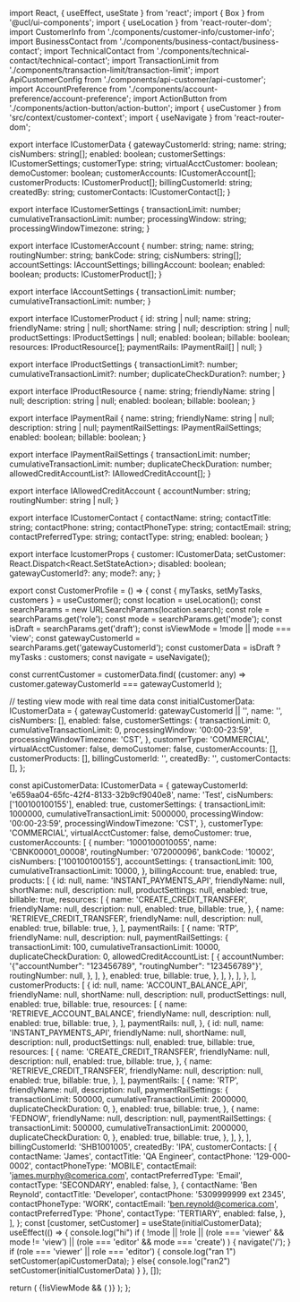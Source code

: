 import React, { useEffect, useState } from 'react';
import { Box } from '@ucl/ui-components';
import { useLocation } from 'react-router-dom';
import CustomerInfo from './components/customer-info/customer-info';
import BusinessContact from './components/business-contact/business-contact';
import TechnicalContact from './components/technical-contact/technical-contact';
import TransactionLimit from './components/transaction-limit/transaction-limit';
import ApiCustomerConfig from './components/api-customer/api-customer';
import AccountPreference from './components/account-preference/account-preference';
import ActionButton from './components/action-button/action-button';
import { useCustomer } from 'src/context/customer-context';
import { useNavigate } from 'react-router-dom';

export interface ICustomerData {
  gatewayCustomerId: string;
  name: string;
  cisNumbers: string[];
  enabled: boolean;
  customerSettings: ICustomerSettings;
  customerType: string;
  virtualAcctCustomer: boolean;
  demoCustomer: boolean;
  customerAccounts: ICustomerAccount[];
  customerProducts: ICustomerProduct[];
  billingCustomerId: string;
  createdBy: string;
  customerContacts: ICustomerContact[];
}

export interface ICustomerSettings {
  transactionLimit: number;
  cumulativeTransactionLimit: number;
  processingWindow: string;
  processingWindowTimezone: string;
}

export interface ICustomerAccount {
  number: string;
  name: string;
  routingNumber: string;
  bankCode: string;
  cisNumbers: string[];
  accountSettings: IAccountSettings;
  billingAccount: boolean;
  enabled: boolean;
  products: ICustomerProduct[];
}

export interface IAccountSettings {
  transactionLimit: number;
  cumulativeTransactionLimit: number;
}

export interface ICustomerProduct {
  id: string | null;
  name: string;
  friendlyName: string | null;
  shortName: string | null;
  description: string | null;
  productSettings: IProductSettings | null;
  enabled: boolean;
  billable: boolean;
  resources: IProductResource[];
  paymentRails: IPaymentRail[] | null;
}

export interface IProductSettings {
  transactionLimit?: number;
  cumulativeTransactionLimit?: number;
  duplicateCheckDuration?: number;
}

export interface IProductResource {
  name: string;
  friendlyName: string | null;
  description: string | null;
  enabled: boolean;
  billable: boolean;
}

export interface IPaymentRail {
  name: string;
  friendlyName: string | null;
  description: string | null;
  paymentRailSettings: IPaymentRailSettings;
  enabled: boolean;
  billable: boolean;
}

export interface IPaymentRailSettings {
  transactionLimit: number;
  cumulativeTransactionLimit: number;
  duplicateCheckDuration: number;
  allowedCreditAccountList?: IAllowedCreditAccount[];
}

export interface IAllowedCreditAccount {
  accountNumber: string;
  routingNumber: string | null;
}

export interface ICustomerContact {
  contactName: string;
  contactTitle: string;
  contactPhone: string;
  contactPhoneType: string;
  contactEmail: string;
  contactPreferredType: string;
  contactType: string;
  enabled: boolean;
}

export interface IcustomerProps {
  customer: ICustomerData;
  setCustomer: React.Dispatch<React.SetStateAction<ICustomerData>>;
  disabled: boolean;
  gatewayCustomerId?: any;
  mode?: any;
}

export const CustomerProfile = () => {
  const { myTasks, setMyTasks, customers } = useCustomer();
  const location = useLocation();
  const searchParams = new URLSearchParams(location.search);
  const role = searchParams.get('role');
  const mode = searchParams.get('mode');
  const isDraft = searchParams.get('draft');
  const isViewMode = !mode || mode === 'view';
  const gatewayCustomerId = searchParams.get('gatewayCustomerId');
  const customerData = isDraft ? myTasks : customers;
  const navigate = useNavigate();

  const currentCustomer = customerData.find(
    (customer: any) => customer.gatewayCustomerId === gatewayCustomerId
  );

  // testing view mode with real time data
  const initialCustomerData: ICustomerData = {
    gatewayCustomerId: gatewayCustomerId || '',
    name: '',
    cisNumbers: [],
    enabled: false,
    customerSettings: {
      transactionLimit: 0,
      cumulativeTransactionLimit: 0,
      processingWindow: '00:00-23:59',
      processingWindowTimezone: 'CST',
    },
    customerType: 'COMMERCIAL',
    virtualAcctCustomer: false,
    demoCustomer: false,
    customerAccounts: [],
    customerProducts: [],
    billingCustomerId: '',
    createdBy: '',
    customerContacts: [],
  };

  const apiCustomerData: ICustomerData = {
    gatewayCustomerId: 'e659aa04-65fc-42f4-8133-32b9cf9040e8',
    name: 'Test',
    cisNumbers: ['100100100155'],
    enabled: true,
    customerSettings: {
      transactionLimit: 1000000,
      cumulativeTransactionLimit: 5000000,
      processingWindow: '00:00-23:59',
      processingWindowTimezone: 'CST',
    },
    customerType: 'COMMERCIAL',
    virtualAcctCustomer: false,
    demoCustomer: true,
    customerAccounts: [
      {
        number: '1000100010055',
        name: 'CBNK00001_00008',
        routingNumber: '072000096',
        bankCode: '10002',
        cisNumbers: ['100100100155'],
        accountSettings: {
          transactionLimit: 100,
          cumulativeTransactionLimit: 10000,
        },
        billingAccount: true,
        enabled: true,
        products: [
          {
            id: null,
            name: 'INSTANT_PAYMENTS_API',
            friendlyName: null,
            shortName: null,
            description: null,
            productSettings: null,
            enabled: true,
            billable: true,
            resources: [
              {
                name: 'CREATE_CREDIT_TRANSFER',
                friendlyName: null,
                description: null,
                enabled: true,
                billable: true,
              },
              {
                name: 'RETRIEVE_CREDIT_TRANSFER',
                friendlyName: null,
                description: null,
                enabled: true,
                billable: true,
              },
            ],
            paymentRails: [
              {
                name: 'RTP',
                friendlyName: null,
                description: null,
                paymentRailSettings: {
                  transactionLimit: 100,
                  cumulativeTransactionLimit: 10000,
                  duplicateCheckDuration: 0,
                  allowedCreditAccountList: [
                    {
                      accountNumber:
                        '{"accountNumber": "123456789", "routingNumber": "123456789"}',
                      routingNumber: null,
                    },
                  ],
                },
                enabled: true,
                billable: true,
              },
            ],
          },
        ],
      },
    ],
    customerProducts: [
      {
        id: null,
        name: 'ACCOUNT_BALANCE_API',
        friendlyName: null,
        shortName: null,
        description: null,
        productSettings: null,
        enabled: true,
        billable: true,
        resources: [
          {
            name: 'RETRIEVE_ACCOUNT_BALANCE',
            friendlyName: null,
            description: null,
            enabled: true,
            billable: true,
          },
        ],
        paymentRails: null,
      },
      {
        id: null,
        name: 'INSTANT_PAYMENTS_API',
        friendlyName: null,
        shortName: null,
        description: null,
        productSettings: null,
        enabled: true,
        billable: true,
        resources: [
          {
            name: 'CREATE_CREDIT_TRANSFER',
            friendlyName: null,
            description: null,
            enabled: true,
            billable: true,
          },
          {
            name: 'RETRIEVE_CREDIT_TRANSFER',
            friendlyName: null,
            description: null,
            enabled: true,
            billable: true,
          },
        ],
        paymentRails: [
          {
            name: 'RTP',
            friendlyName: null,
            description: null,
            paymentRailSettings: {
              transactionLimit: 500000,
              cumulativeTransactionLimit: 2000000,
              duplicateCheckDuration: 0,
            },
            enabled: true,
            billable: true,
          },
          {
            name: 'FEDNOW',
            friendlyName: null,
            description: null,
            paymentRailSettings: {
              transactionLimit: 500000,
              cumulativeTransactionLimit: 2000000,
              duplicateCheckDuration: 0,
            },
            enabled: true,
            billable: true,
          },
        ],
      },
    ],
    billingCustomerId: 'SHB1001005',
    createdBy: 'IPA',
    customerContacts: [
      {
        contactName: 'James',
        contactTitle: 'QA Engineer',
        contactPhone: '129-000-0002',
        contactPhoneType: 'MOBILE',
        contactEmail: 'james.murphy@comerica.com',
        contactPreferredType: 'Email',
        contactType: 'SECONDARY',
        enabled: false,
      },
      {
        contactName: 'Ben Reynold',
        contactTitle: 'Developer',
        contactPhone: '5309999999 ext 2345',
        contactPhoneType: 'WORK',
        contactEmail: 'ben.reynold@comerica.com',
        contactPreferredType: 'Phone',
        contactType: 'TERTIARY',
        enabled: false,
      },
    ],
  };
  const [customer, setCustomer] = useState(initialCustomerData);
  useEffect(() => {
    console.log("hi")
    if (
      !mode ||
      !role ||
      (role === 'viewer' && mode != 'view') ||
      (role === 'editor' && mode === 'create')
    ) {
      navigate('/');
    } 
    if (role === 'viewer' || role === 'editor') {
      console.log("ran 1")
      setCustomer(apiCustomerData);
    }
    else{
      console.log("ran2")
      setCustomer(initialCustomerData)
    }
  }, []);

  return (
    <Box className="main-profile">
      <CustomerInfo
        customer={customer}
        setCustomer={setCustomer}
        disabled={isViewMode}
        mode={mode}
        gatewayCustomerId={gatewayCustomerId}
      />
      <BusinessContact
        customer={customer}
        setCustomer={setCustomer}
        disabled={isViewMode}
      />
      <TechnicalContact
        customer={customer}
        setCustomer={setCustomer}
        disabled={isViewMode}
      />
      <TransactionLimit
        customer={customer}
        setCustomer={setCustomer}
        disabled={isViewMode}
      />
      <ApiCustomerConfig
        customer={customer}
        setCustomer={setCustomer}
        disabled={isViewMode}
      />
      <AccountPreference
        customer={customer}
        setCustomer={setCustomer}
        disabled={isViewMode}
      />
      {!isViewMode && (
        <ActionButton
          customer={customer}
          setCustomer={setCustomer}
          disabled={isViewMode}
          gatewayCustomerId={gatewayCustomerId}
        />
      )}
    </Box>
  );
};
